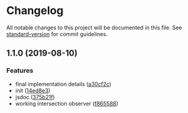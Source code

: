 # Changelog

All notable changes to this project will be documented in this file. See [standard-version](https://github.com/conventional-changelog/standard-version) for commit guidelines.

## 1.1.0 (2019-08-10)


### Features

* final implementation details ([a30cf2c](https://github.com/asyarb/use-intersection-observer/commit/a30cf2c))
* init ([14ed8e3](https://github.com/asyarb/use-intersection-observer/commit/14ed8e3))
* jsdoc ([375b21f](https://github.com/asyarb/use-intersection-observer/commit/375b21f))
* working intersection observer ([f865588](https://github.com/asyarb/use-intersection-observer/commit/f865588))
